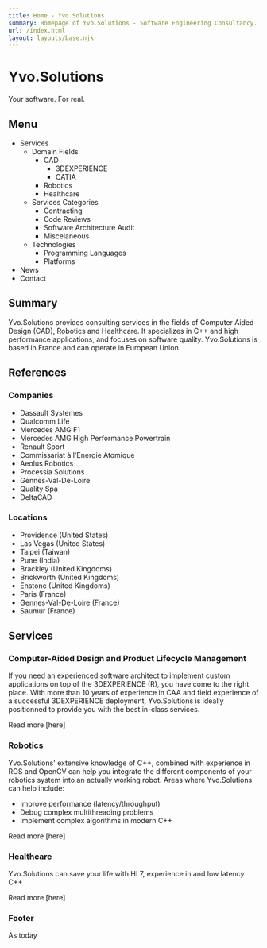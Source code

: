 ```yaml
---
title: Home - Yvo.Solutions
summary: Homepage of Yvo.Solutions - Software Engineering Consultancy.
url: /index.html
layout: layouts/base.njk
---
```


# Yvo.Solutions

[comment]: <> ("Immersive" scalable responsive image - buy one??)

[comment]: <> (If WebGL is enabled, overload the image with a canvas - after the page has loaded)

[comment]: <> (Let's give birth to your software ideas.)

Your software.
For real.

## Menu

[comment]: <> (The menu should overlay on top of the immersive image - or canvas on desktops)

* Services
    * Domain Fields
        * CAD
            * 3DEXPERIENCE
            * CATIA
        * Robotics
        * Healthcare
    * Services Categories
        * Contracting
        * Code Reviews
        * Software Architecture Audit
        * Miscelaneous
    * Technologies
        * Programming Languages
        * Platforms
* News
* Contact

## Summary

[comment]: <> (TODO: find something more catchy...)

Yvo.Solutions provides consulting services in the fields of Computer Aided Design (CAD), Robotics and Healthcare. It specializes in C++ and high performance applications, and focuses on software quality.
Yvo.Solutions is based in France and can operate in European Union.

## References

### Companies

[comment]: <> (Use logos instead of list...)

* Dassault Systemes
* Qualcomm Life
* Mercedes AMG F1
* Mercedes AMG High Performance Powertrain
* Renault Sport
* Commissariat à l'Energie Atomique
* Aeolus Robotics
* Processia Solutions
* Gennes-Val-De-Loire
* Quality Spa
* DeltaCAD

### Locations

[comment]: <> (Use Google Maps - or rather something open source - instead)

* Providence (United States)
* Las Vegas (United States)
* Taipei (Taiwan)
* Pune (India)
* Brackley (United Kingdoms)
* Brickworth (United Kingdoms)
* Enstone (United Kingdoms)
* Paris (France)
* Gennes-Val-De-Loire (France)
* Saumur (France)

## Services

### Computer-Aided Design and Product Lifecycle Management

[comment]: <> (Rework the text and add either the 3DX logo or some awesome 3D pic - buy one??)

If you need an experienced software architect to implement custom applications on top of the 3DEXPERIENCE (R), you have come to the right place. With more than 10 years of experience in CAA and field experience of a successful 3DEXPERIENCE deployment, Yvo.Solutions is ideally positionned to provide you with the best in-class services.

Read more [here]

### Robotics

[comment]: <> (Come up with a good pic of a robot... Draw one?? Buy one??)

Yvo.Solutions' extensive knowledge of C++, combined with experience in ROS and OpenCV can help you integrate the different components of your robotics system into an actually working robot. Areas where Yvo.Solutions can help include:
* Improve performance (latency/throughput)
* Debug complex multithreading problems
* Implement complex algorithms in modern C++

Read more [here]

### Healthcare

[comment]: <> (Again, image required here)

Yvo.Solutions can save your life with HL7, experience in and low latency C++

Read more [here]

### Footer

As today